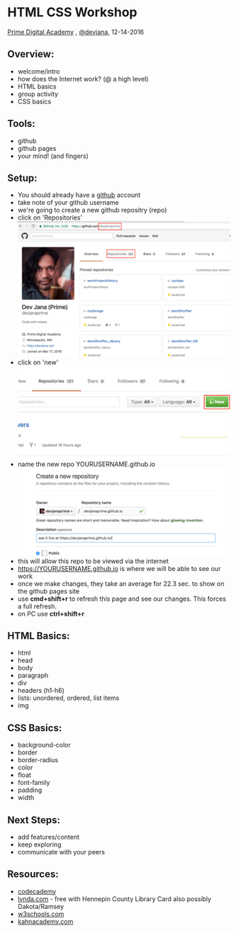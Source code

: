 HTML CSS Workshop
=================
[Prime Digital Academy](https://primeacademy.io)
, [@devjana](https://twitter.com/devjana), 12-14-2016

Overview:
---------
* welcome/intro
* how does the Internet work? (@ a high level)
* HTML basics
* group activity
* CSS basics

Tools:
------
* github
* github pages
* your mind! (and fingers)

Setup:
------
* You should already have a [github](https://github.com) account
* take note of your github username
* we're going to create a new github repositry (repo)
* click on 'Repositories'
![github profile](images/githubProfile.png)
* click on 'new'
![new repo](images/newRepo.png)
* name the new repo YOURUSERNAME.github.io
![name repo](images/nameRepo.png)
* this will allow this repo to be viewed via the internet
* https://YOURUSERNAME.github.io is where we will be able to see our work
* once we make changes, they take an average for 22.3 sec. to show on the github pages site
* use <b>cmd+shift+r</b> to refresh this page and see our changes. This forces a full refresh.
* on PC use <b>ctrl+shift+r</b>

HTML Basics:
------------
* html
* head
* body
* paragraph
* div 
* headers (h1-h6) 
* lists: unordered, ordered, list items
* img

CSS Basics:
-----------
* background-color
* border
* border-radius
* color
* float
* font-family
* padding
* width

Next Steps:
-----------
* add features/content
* keep exploring
* communicate with your peers

Resources:
----------
* [codecademy](https://codecademy.com)
* [lynda.com](https://lynda.com) - free with Hennepin County Library Card also possibly Dakota/Ramsey
* [w3schools.com](http://www.w3schools.com)
* [kahnacademy.com](http://www.kahnacademy.com)
